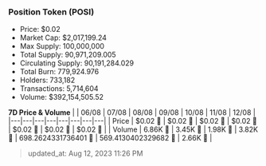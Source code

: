 
  ### Position Token (POSI)
  - Price: $0.02
  - Market Cap: $2,017,199.24
  - Max Supply: 100,000,000
  - Total Supply: 90,971,209.005
  - Circulating Supply: 90,191,284.029
  - Total Burn: 779,924.976
  - Holders: 733,182
  - Transactions: 5,714,604
  - Volume: $392,154,505.52

  **7D Price & Volume**
  | | 06&#x2F;08 | 07&#x2F;08 | 08&#x2F;08 | 09&#x2F;08 | 10&#x2F;08 | 11&#x2F;08 | 12&#x2F;08 |
  |---|---|---|---|---|---|---|---|
  | Price | $0.02 🚀 | $0.02 🔻 | $0.02 🚀 | $0.02 🚀 | $0.02 🚀 | $0.02 🔻 | $0.02 🔻 |
  | Volume | 6.86K 🚀 | 3.45K 🔻 | 1.98K 🔻 | 3.82K 🚀 | 698.2624331736401 🔻 | 569.4130402329682 🔻 | 2.66K 🚀 |

  > updated_at: Aug 12, 2023 11:26 PM
